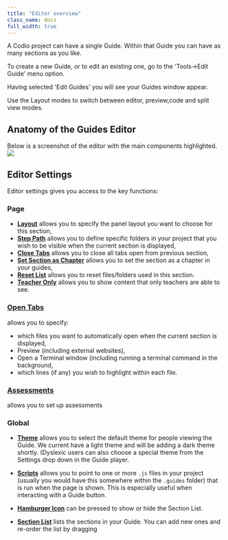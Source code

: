 ```yaml
---
title: "Editor overview"
class_name: docs
full_width: true
---
```


A Codio project can have a single Guide. Within that Guide you can have as many sections as you like.

To create a new Guide, or to edit an existing one, go to the 'Tools->Edit Guide' menu option.

Having selected 'Edit Guides' you will see your Guides window appear.

Use the Layout modes to switch between editor, preview,code and split view modes.

## Anatomy of the Guides Editor
Below is a screenshot of the editor with the main components highlighted. 
![](/img/docs/guides/overview.png)

## Editor Settings
Editor settings gives you access to the key functions:

### Page
  - **[Layout](/docs/tuts/author/layouts/)** allows you to specify the panel layout you want to choose for this section,
  - **[Step Path](/docs/tuts/author/hide-folder/)** allows you to define specific folders in your project that you wish to be visible when the current section is displayed,
  - **[Close Tabs](/docs/tuts/author/inline/)** allows you to close all tabs open from previous section,
  - **[Set Section as Chapter](/docs/tuts/author/chapter/)** allows you to set the section as a chapter in your guides,
  - **[Reset List](/docs/tuts/author/chapter/)** allows you to reset files/folders used in this section.
  - **[Teacher Only](/docs/tuts/author/solutions/)** allows you to show content that only teachers are able to see.

### [Open Tabs](/docs/tuts/author/auto-open/)
allows you to specify:

  - which files you want to automatically open when the current section is displayed,
  - Preview (including external websites),
  - Open a Terminal window (including running a terminal command in the background,
  - which lines (if any) you wish to highlight within each file.


### [Assessments](/docs/tuts/author/assessments-overview/) 
allows you to set up assessments

### Global
  - **[Theme](/docs/tuts/author/dyslexia/)** allows you to select the default theme for people viewing the Guide. We current have a light theme and will be adding a dark theme shortly. (Dyslexic users can also choose a special theme from the Settings drop down in the Guide player.
  - **[Scripts](/docs/tuts/author/button/)** allows you to point to one or more `.js` files in your project (usually you would have this somewhere within the `.guides` folder) that is run when the page is shown. This is especially useful when interacting with a Guide button.

- **[Hamburger Icon](/docs/tuts/author/collapse/)** can be pressed to show or hide the Section List.
- **[Section List](/docs/tuts/author/add-section/)** lists the sections in your Guide. You can add new ones and re-order the list by dragging


